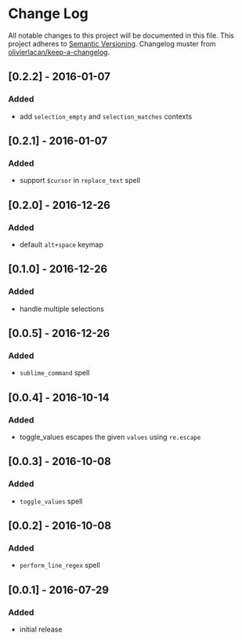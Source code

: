 # Change Log
All notable changes to this project will be documented in this file.
This project adheres to [Semantic Versioning](http://semver.org/). Changelog muster from [olivierlacan/keep-a-changelog](https://github.com/olivierlacan/keep-a-changelog).

## [0.2.2] - 2016-01-07
### Added
- add `selection_empty` and `selection_matches` contexts

## [0.2.1] - 2016-01-07
### Added
- support `$cursor` in `replace_text` spell

## [0.2.0] - 2016-12-26
### Added
- default `alt+space` keymap

## [0.1.0] - 2016-12-26
### Added
- handle multiple selections

## [0.0.5] - 2016-12-26
### Added
- `sublime_command` spell

## [0.0.4] - 2016-10-14
### Added
- toggle_values escapes the given `values` using `re.escape`

## [0.0.3] - 2016-10-08
### Added
- `toggle_values` spell

## [0.0.2] - 2016-10-08
### Added
- `perform_line_regex` spell

## [0.0.1] - 2016-07-29
### Added
- initial release
